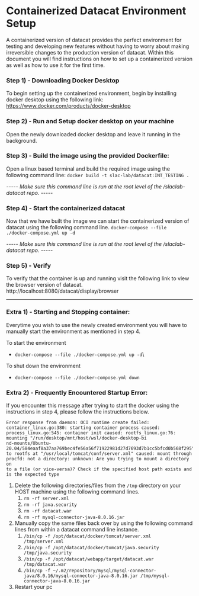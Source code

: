 # Containerized Datacat Environment Setup

A containerized version of datacat provides the perfect environment for testing and developing new features without having to worry about making irreversible changes to the production version of datacat.
Within this document you will find instructions on how to set up a containerized version as well as how to use it for the first time.

### Step 1) - Downloading Docker Desktop
To begin setting up the containerized environment, begin by installing docker desktop using the following link:
https://www.docker.com/products/docker-desktop

### Step 2) - Run and Setup docker desktop on your machine
Open the newly downloaded docker desktop and leave it running in the background.

### Step 3) - Build the image using the provided Dockerfile:
Open a linux based terminal and build the required image using the following command line: 
`docker build -t slac-lab/datacat:INT_TESTING .`

*----- Make sure this command line is run at the root level of the /slaclab-datacat repo. -----*

### Step 4) - Start the containerized datacat
Now that we have built the image we can start the containerized version of datacat using the following command line.
`docker-compose --file ./docker-compose.yml up -d`

*----- Make sure this command line is run at the root level of the /slaclab-datacat repo. -----*

### Step 5) - Verify


To verify that the container is up and running visit the following link to view the browser version of datacat.
http://localhost:8080/datacat/display/browser

---

### Extra 1) - Starting and Stopping container:

Everytime you wish to use the newly created environment you will have to manually start the environment as mentioned in step 4.

To start the environment
* `docker-compose --file ./docker-compose.yml up -d`\

To shut down the environment
* `docker-compose --file ./docker-compose.yml down`

### Extra 2) - Frequently Encountered Startup Error: 
If you encounter this message after trying to start the docker using the instructions in step 4, please follow the instructions below.
```
Error response from daemon: OCI runtime create failed: container_linux.go:380: starting container process caused: process_linux.go:545: container init caused: rootfs_linux.go:76: mounting "/run/desktop/mnt/host/wsl/docker-desktop-bi
nd-mounts/Ubuntu-20.04/584eaaf8a37aa769bec4fe56a56f71922981d27d7693d7b1cc5bfcd0b568f295" to rootfs at "/usr/local/tomcat/conf/server.xml" caused: mount through procfd: not a directory: unknown: Are you trying to mount a directory on
to a file (or vice-versa)? Check if the specified host path exists and is the expected type
```

1) Delete the following directories/files from the `/tmp` directory on your HOST machine using the following command lines. 
   1) `rm -rf server.xml`
   2) `rm -rf java.security`
   3) `rm -rf datacat.war`
   4) `rm -rf mysql-connector-java-8.0.16.jar`
2) Manually copy the same files back over by using the following command lines from within a datacat command line instance.
    1) `/bin/cp -f /opt/datacat/docker/tomcat/server.xml /tmp/server.xml`
    2) `/bin/cp -f /opt/datacat/docker/tomcat/java.security /tmp/java.security`
    3) `/bin/cp -f /opt/datacat/webapp/target/datacat.war /tmp/datacat.war`
    4) `/bin/cp -f ~/.m2/repository/mysql/mysql-connector-java/8.0.16/mysql-connector-java-8.0.16.jar /tmp/mysql-connector-java-8.0.16.jar`
3) Restart your pc

